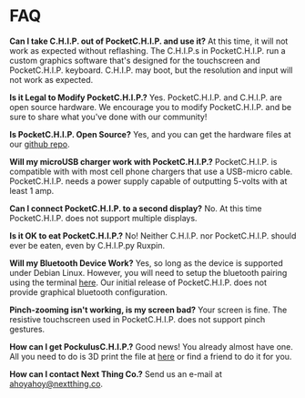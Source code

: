 # FAQ

**Can I take C.H.I.P. out of PocketC.H.I.P. and use it?**
At this time, it will not work as expected without reflashing. The C.H.I.P.s in PocketC.H.I.P. run a custom graphics software that's designed for the touchscreen and PocketC.H.I.P. keyboard. C.H.I.P. may boot, but the resolution and input will not work as expected.

**Is it Legal to Modify PocketC.H.I.P.?**
Yes. PocketC.H.I.P. and C.H.I.P. are open source hardware. We encourage you to modify PocketC.H.I.P. and be sure to share what you've done with our community!

**Is PocketC.H.I.P. Open Source?**
Yes, and you can get the hardware files at our [github repo](https://github.com/NextThingCo/PocketCHIP-PCB).

**Will my microUSB charger work with PocketC.H.I.P.?**
PocketC.H.I.P. is compatible with with most cell phone chargers that use a USB-micro cable. PocketC.H.I.P. needs a power supply capable of outputting 5-volts with at least 1 amp.

**Can I connect PocketC.H.I.P. to a second display?**
No. At this time PocketC.H.I.P. does not support multiple displays.

**Is it OK to eat PocketC.H.I.P.?** No! Neither C.H.I.P. nor PocketC.H.I.P. should ever be eaten, even by C.H.I.P.py Ruxpin. 

**Will my Bluetooth Device Work?**
Yes, so long as the device is supported under Debian Linux. However, you will need to setup the bluetooth pairing using the terminal [here](http://docs.getchip.com/chip.html#connecting-bluetooth-devices). Our initial release of PocketC.H.I.P. does not provide graphical bluetooth configuration.

**Pinch-zooming isn't working, is my screen bad?**
Your screen is fine. The resistive touchscreen used in PocketC.H.I.P. does not support pinch gestures.

**How can I get PockulusC.H.I.P.?**
Good news! You already almost have one. All you need to do is 3D print the file at [here](https://github.com/NextThingCo/PockulusCHIP) or find a friend to do it for you.


**How can I contact Next Thing Co.?**
Send us an e-mail at ahoyahoy@nextthing.co.
